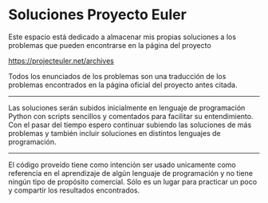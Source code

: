 # Soluciones Proyecto Euler
Este espacio está dedicado a almacenar mis propias soluciones a los problemas que pueden encontrarse en la página del proyecto

https://projecteuler.net/archives

Todos los enunciados de los problemas son una traducción de los problemas encontrados en la página oficial del proyecto antes citada.

---

Las soluciones serán subidos inicialmente en lenguaje de programación Python con scripts sencillos y comentados para facilitar su entendimiento. Con el pasar del tiempo espero continuar subiendo las soluciones de más problemas y también incluir soluciones en distintos lenguajes de programación.

---

El código proveído tiene como intención ser usado unicamente como referencia en el aprendizaje de algún lenguaje de programación y no tiene ningún tipo de propósito comercial. Sólo es un lugar para practicar un poco y compartir los resultados encontrados.
